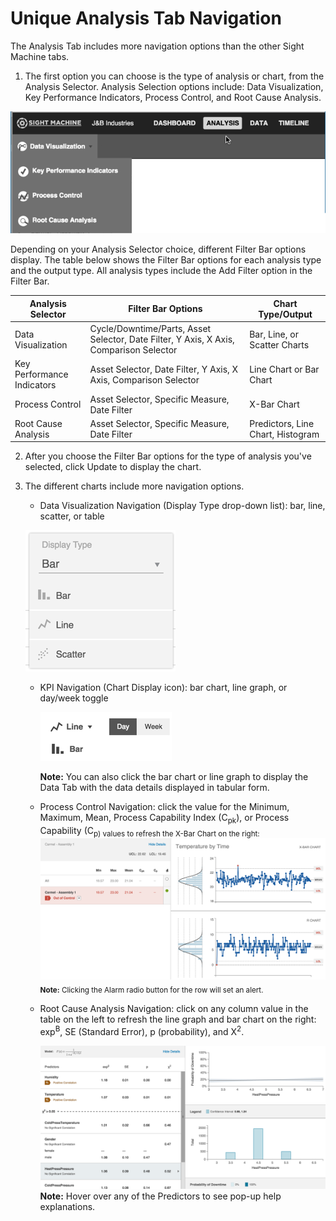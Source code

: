 # Unique Analysis Tab Navigation

 The Analysis Tab includes more navigation options than the other Sight Machine tabs.
 
 1. The first option you can choose is the type of analysis or chart, from the Analysis Selector. Analysis Selection options include: Data Visualization, Key Performance Indicators, Process Control, and Root Cause Analysis.
 
 ![](analysisTabTopOptions.png)
 
  Depending on your Analysis Selector choice, different Filter Bar options display. The table below shows the Filter Bar options for each analysis type and the output type. All analysis types include the Add Filter option in the Filter Bar.
  
Analysis Selector | Filter Bar Options | Chart Type/Output
--- | --- | --- 
Data Visualization | Cycle/Downtime/Parts, Asset Selector, Date Filter, Y Axis, X Axis, Comparison Selector | Bar, Line, or Scatter Charts 
Key Performance Indicators | Asset Selector, Date Filter, Y Axis, X Axis, Comparison Selector | Line Chart or Bar Chart 
Process Control | Asset Selector, Specific Measure, Date Filter | X-Bar Chart 
Root Cause Analysis | Asset Selector, Specific Measure, Date Filter | Predictors, Line Chart, Histogram
  
  2. After you choose the Filter Bar options for the type of analysis you've selected, click Update to display the chart.
  3. The different charts include more navigation options.
  
        * Data Visualization Navigation (Display Type drop-down list): bar, line, scatter, or table
        
        ![](analysisTabDataVisDisplay.png)
          
        * KPI Navigation (Chart Display icon): bar chart, line graph, or day/week toggle
        
          ![](analysisTabKpiNav.png)
          
          **Note:** You can also click the bar chart or line graph to display the Data Tab with the data details displayed in tabular form.
          
        * Process Control Navigation: click the value for the Minimum, Maximum, Mean, Process Capability Index (C<sub>pk</sub>), or Process Capability (C<sub>p</b>) values to refresh the X-Bar Chart on the right:
          ![](processControlChartIcons.png)
        **Note:** Clicking the Alarm radio button for the row will set an alert.
        
        * Root Cause Analysis Navigation: click on any column value in the table on the left to refresh the line graph and bar chart on the right: exp<sup>B</sup>, SE (Standard Error), p (probability), and X<sup>2</sup>.

           ![](rootCauseAnalysisChartNav.png)
           **Note:** Hover over any of the Predictors to see pop-up help explanations.

  
  